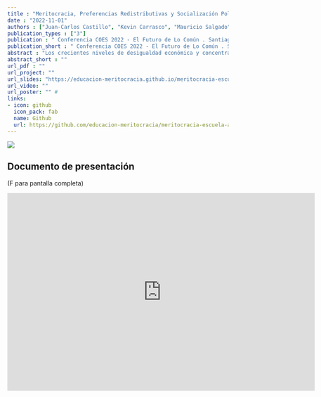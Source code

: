 ```yaml
---
title : "Meritocracia, Preferencias Redistributivas y Socialización Política Escolar"
date : "2022-11-01"
authors : ["Juan-Carlos Castillo", "Kevin Carrasco", "Mauricio Salgado"]
publication_types : ["3"]
publication : " Conferencia COES 2022 - El Futuro de Lo Común . Santiago, Universidad Diego Portales."
publication_short : " Conferencia COES 2022 - El Futuro de Lo Común . Santiago, Universidad Diego Portales."
abstract : "Los crecientes niveles de desigualdad económica y concentración de ingresos han impulsado en los últimos años la investigación sobre las preferencias por la redistribución económica (Becker, 2021; Rueda & Stegmueller, 2019), entendidas como aquellas creencias sobre la necesidad de transferencias económicas y servicios sociales hacia quienes poseen menos, por lo general a través del Estado. Sin embargo, hasta ahora la mayor parte de las investigaciones sobre preferencias redistributivas se han efectuado en población adulta, dejando de lado el estudio de los factores asociados a estas preferencias en edades más tempranas. En esta investigación las preferencias distributivas son medidas a partir de la preferencia por reducción de brechas económicas entre ricos y pobres y a través de la justificación (o no) del acceso a prestaciones sociales basadas en ingreso individual, tales como educación, salud y pensiones. Utilizando datos de 6.511 estudiantes de 8vo grado en Chile y sus apoderados, se ahonda en las posibles relaciones existentes entre la percepción de meritocracia y las preferencias por la redistribución en edad escolar. Dado que la meritocracia se concibe como un sistema donde las recompensas se distribuyen según el esfuerzo y el talento individual (Young, 1958), la hipótesis central de esta investigación es que quienes perciban que existe más meritocracia en la escuela y en la sociedad, tenderán a mostrar menores preferencias por la redistribución al existir las condiciones sociales que permiten la consecución de logros individuales (Batruch, et al, 2021). Los resultados muestran que estudiantes con mayor percepción de meritocracia en la sociedad tienen mayores preferencias por la reducción de brechas económicas entre ricos y pobres y menores preferencias por la justificación del acceso a prestaciones sociales basadas en ingreso individual. Asimismo, quienes perciben una mayor meritocracia en la escuela tienen mayores preferencias por la redistribución en sus dos acepciones."
abstract_short : ""
url_pdf : ""  
url_project: "" 
url_slides: "https://educacion-meritocracia.github.io/meritocracia-escuela-agencia/presentacion-coes-conf-2022/presentacion-edumer.html" 
url_video: "" 
url_poster: "" # 
links: 
- icon: github 
  icon_pack: fab 
  name: Github 
  url: https://github.com/educacion-meritocracia/meritocracia-escuela-agencia
---
```

![](https://socialesehistoria.udp.cl/cms/wp-content/uploads/2022/10/312039518_8291250724282133_3994486732875714456_n.jpg)
## Documento de presentación
(F para pantalla completa)
<iframe width="700"  height="450" src="https://educacion-meritocracia.github.io/meritocracia-escuela-agencia/presentacion-coes-conf-2022/presentacion-edumer.html#1" title="Xaringan presentation" frameborder="0" allow="accelerometer; autoplay; clipboard-write; encrypted-media; gyroscope; picture-in-picture" allowfullscreen></iframe>
